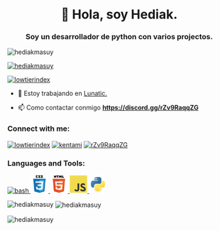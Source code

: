 <h1 align="center">👋 Hola, soy Hediak.</h1>
<h3 align="center">Soy un desarrollador de python con varios projectos.</h3>

<p align="left"> <img src="https://komarev.com/ghpvc/?username=hediakmasuy&label=Profile%20views&color=0e75b6&style=flat" alt="hediakmasuy" /> </p>

<p align="left"> <a href="https://github.com/ryo-ma/github-profile-trophy"><img src="https://github-profile-trophy.vercel.app/?username=hediakmasuy" alt="hediakmasuy" /></a> </p>

<p align="left"> <a href="https://twitter.com/lowtierindex" target="blank"><img src="https://img.shields.io/twitter/follow/lowtierindex?logo=twitter&style=for-the-badge" alt="lowtierindex" /></a> </p>

- 📣 Estoy trabajando en [Lunatic.](https://discord.gg/rZv9RaqqZG)

- 📫 Como contactar conmigo **https://discord.gg/rZv9RaqqZG**

<h3 align="left">Connect with me:</h3>
<p align="left">
<a href="https://twitter.com/lowtierindex" target="blank"><img align="center" src="https://raw.githubusercontent.com/rahuldkjain/github-profile-readme-generator/master/src/images/icons/Social/twitter.svg" alt="lowtierindex" height="30" width="40" /></a>
<a href="https://www.youtube.com/c/kentami" target="blank"><img align="center" src="https://raw.githubusercontent.com/rahuldkjain/github-profile-readme-generator/master/src/images/icons/Social/youtube.svg" alt="kentami" height="30" width="40" /></a>
<a href="https://discord.gg/rZv9RaqqZG" target="blank"><img align="center" src="https://raw.githubusercontent.com/rahuldkjain/github-profile-readme-generator/master/src/images/icons/Social/discord.svg" alt="rZv9RaqqZG" height="30" width="40" /></a>
</p>

<h3 align="left">Languages and Tools:</h3>
<p align="left"> <a href="https://www.gnu.org/software/bash/" target="_blank" rel="noreferrer"> <img src="https://www.vectorlogo.zone/logos/gnu_bash/gnu_bash-icon.svg" alt="bash" width="40" height="40"/> </a> <a href="https://www.w3schools.com/css/" target="_blank" rel="noreferrer"> <img src="https://raw.githubusercontent.com/devicons/devicon/master/icons/css3/css3-original-wordmark.svg" alt="css3" width="40" height="40"/> </a> <a href="https://www.w3.org/html/" target="_blank" rel="noreferrer"> <img src="https://raw.githubusercontent.com/devicons/devicon/master/icons/html5/html5-original-wordmark.svg" alt="html5" width="40" height="40"/> </a> <a href="https://developer.mozilla.org/en-US/docs/Web/JavaScript" target="_blank" rel="noreferrer"> <img src="https://raw.githubusercontent.com/devicons/devicon/master/icons/javascript/javascript-original.svg" alt="javascript" width="40" height="40"/> </a> <a href="https://www.python.org" target="_blank" rel="noreferrer"> <img src="https://raw.githubusercontent.com/devicons/devicon/master/icons/python/python-original.svg" alt="python" width="40" height="40"/> </a> </p>

<p><img align="left" src="https://github-readme-stats.vercel.app/api/top-langs?username=hediakmasuy&show_icons=true&locale=en&layout=compact" alt="hediakmasuy" /></p>

<p>&nbsp;<img align="center" src="https://github-readme-stats.vercel.app/api?username=hediakmasuy&show_icons=true&locale=en" alt="hediakmasuy" /></p>

<p><img align="center" src="https://github-readme-streak-stats.herokuapp.com/?user=hediakmasuy&" alt="hediakmasuy" /></p>
